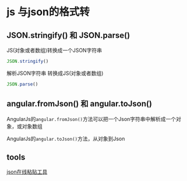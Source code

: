 # js 与json的格式转

## JSON.stringify() 和 JSON.parse()

JS(对象或者数组)转换成一个JSON字符串

```javascript
JSON.stringify()
```

解析JSON字符串 转换成JS(对象或者数组)

```javascript
JSON.parse()
```

## angular.fromJson() 和 angular.toJson()

AngularJs的`angular.fromJson()`方法可以把一个Json字符串中解析成一个对象，或对象数组

AngularJs的`angular.toJson()`方法，从对象到Json

## tools

[json在线粘贴工具](https://paste.ubuntu.com/)

